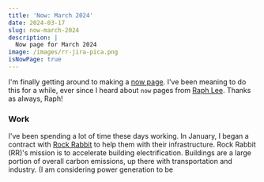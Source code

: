 ```yaml
---
title: 'Now: March 2024'
date: 2024-03-17
slug: now-march-2024
description: |
  Now page for March 2024
image: /images/rr-jira-pica.png
isNowPage: true
---
```


I'm finally getting around to making a [now page](https://nownownow.com/about).
I've been meaning to do this for a while, ever since I heard about `now` pages from [Raph Lee](https://www.linkedin.com/in/raphaeltlee/).
Thanks as always, Raph!

### Work ###

I've been spending a lot of time these days working.
In January, I began a contract with [Rock Rabbit](https://rockrabbit.ai) to help them with their infrastructure.
Rock Rabbit (RR)'s mission is to accelerate building electrification.
Buildings are a large portion of overall carbon emissions, up there with transportation and industry.
(I am considering power generation to be


